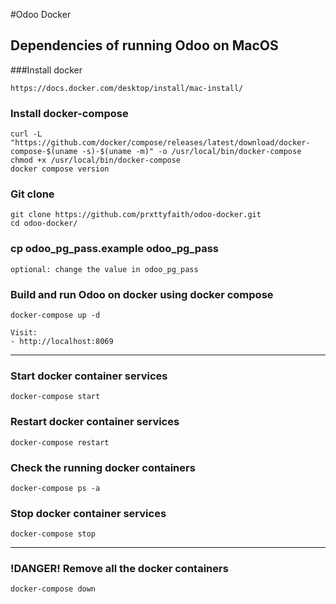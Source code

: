
#Odoo Docker

## Dependencies of running Odoo on MacOS

###Install docker

```https://docs.docker.com/desktop/install/mac-install/```

### Install docker-compose

``` sudo -i
curl -L "https://github.com/docker/compose/releases/latest/download/docker-compose-$(uname -s)-$(uname -m)" -o /usr/local/bin/docker-compose
chmod +x /usr/local/bin/docker-compose
docker compose version
```

### Git clone

```
git clone https://github.com/prxttyfaith/odoo-docker.git
cd odoo-docker/
```

### cp odoo_pg_pass.example odoo_pg_pass
```
optional: change the value in odoo_pg_pass
```

### Build and run Odoo on docker using docker compose
```
docker-compose up -d
```

```
Visit:
- http://localhost:8069
```

----------------------------------------------------
### Start docker container services
```
docker-compose start
```

### Restart docker container services
```
docker-compose restart
```

### Check the running docker containers
```
docker-compose ps -a
```

### Stop docker container services
```
docker-compose stop
```

----------------------------------------------------
### !DANGER! Remove all the docker containers
```
docker-compose down
```